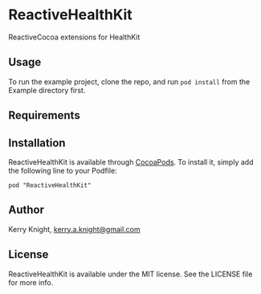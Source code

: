 ReactiveHealthKit
=================

ReactiveCocoa extensions for HealthKit


## Usage

To run the example project, clone the repo, and run `pod install` from the Example directory first.

## Requirements

## Installation

ReactiveHealthKit is available through [CocoaPods](http://cocoapods.org). To install
it, simply add the following line to your Podfile:

    pod "ReactiveHealthKit"

## Author

Kerry Knight, kerry.a.knight@gmail.com

## License

ReactiveHealthKit is available under the MIT license. See the LICENSE file for more info.
